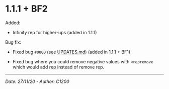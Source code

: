 # 1.1.1 + BF2

Added:

- Infinity rep for higher-ups (added in 1.1.1)

Bug fix:

- Fixed bug `#0000` (see [UPDATES.md](https://github.com/C1200/RepBot-Docs/blob/main/UPDATES.md)) (added in 1.1.1 + BF1)

- Fixed bug where you could remove negative values with `<repremove` which would add rep instead of remove rep.

---

*Date: 27/11/20 - Author: C1200*